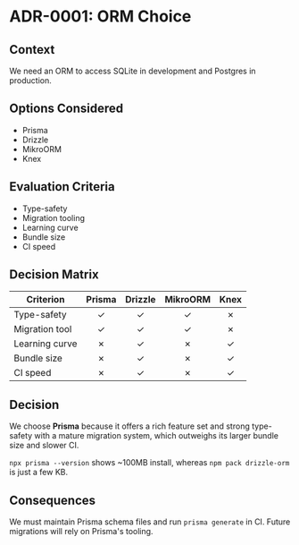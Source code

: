 # ADR-0001: ORM Choice

## Context
We need an ORM to access SQLite in development and Postgres in production.

## Options Considered
- Prisma
- Drizzle
- MikroORM
- Knex

## Evaluation Criteria
- Type-safety
- Migration tooling
- Learning curve
- Bundle size
- CI speed

## Decision Matrix

| Criterion       | Prisma | Drizzle | MikroORM | Knex |
|-----------------|:------:|:-------:|:--------:|:----:|
| Type-safety     | ✓      | ✓      | ✓       | ✗ |
| Migration tool  | ✓      | ✓      | ✓       | ✗ |
| Learning curve  | ✗      | ✓      | ✗       | ✓ |
| Bundle size     | ✗      | ✓      | ✗       | ✓ |
| CI speed        | ✗      | ✓      | ✗       | ✓ |

## Decision
We choose **Prisma** because it offers a rich feature set and strong type-safety with a mature migration system, which outweighs its larger bundle size and slower CI.

`npx prisma --version` shows ~100MB install, whereas `npm pack drizzle-orm` is just a few KB.

## Consequences
We must maintain Prisma schema files and run `prisma generate` in CI. Future migrations will rely on Prisma's tooling.
